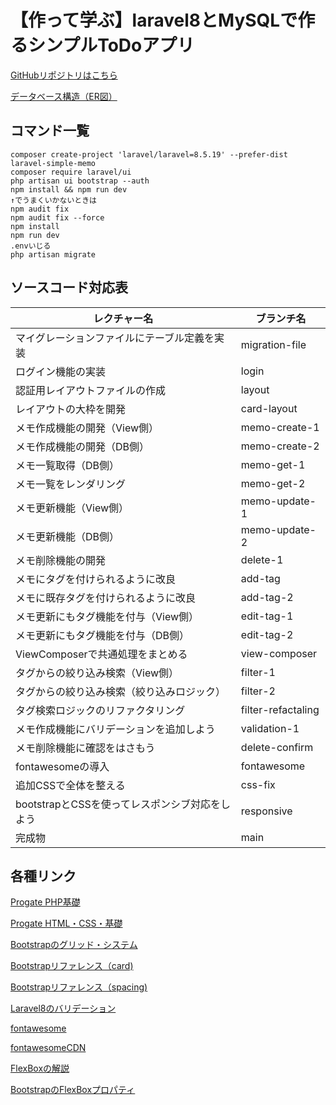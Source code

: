 # 【作って学ぶ】laravel8とMySQLで作るシンプルToDoアプリ


[GitHubリポジトリはこちら](https://github.com/uchidayuma/udemy-laravel8-mysql-simple-memo)

[データベース構造（ER図）](https://dbdiagram.io/d/60bdb1efb29a09603d183ab7)

## コマンド一覧
```
composer create-project 'laravel/laravel=8.5.19' --prefer-dist laravel-simple-memo
composer require laravel/ui
php artisan ui bootstrap --auth
npm install && npm run dev
↑でうまくいかないときは
npm audit fix
npm audit fix --force
npm install
npm run dev
.envいじる
php artisan migrate
```


## ソースコード対応表

| レクチャー名                                 | ブランチ名     | 
| -------------------------------------------- | -------------- | 
| マイグレーションファイルにテーブル定義を実装 | migration-file | 
| ログイン機能の実装                       |  login  | 
| 認証用レイアウトファイルの作成             | layout| 
| レイアウトの大枠を開発                    | card-layout        | 
| メモ作成機能の開発（View側）              |  memo-create-1   | 
| メモ作成機能の開発（DB側）                |    memo-create-2 | 
| メモ一覧取得（DB側）                     |      memo-get-1  | 
| メモ一覧をレンダリング                    |       memo-get-2  | 
| メモ更新機能（View側）                   |      memo-update-1  | 
| メモ更新機能（DB側）                     |      memo-update-2  | 
| メモ削除機能の開発                       |     delete-1        |  
| メモにタグを付けられるように改良            |      add-tag       | 
| メモに既存タグを付けられるように改良        |      add-tag-2     | 
| メモ更新にもタグ機能を付与（View側）        |  edit-tag-1  |
| メモ更新にもタグ機能を付与（DB側）         |  edit-tag-2  |
| ViewComposerで共通処理をまとめる         |  view-composer  |
| タグからの絞り込み検索（View側）          |  filter-1  |
| タグからの絞り込み検索（絞り込みロジック）  | filter-2 |
| タグ検索ロジックのリファクタリング         | filter-refactaling |
| メモ作成機能にバリデーションを追加しよう    | validation-1 |
| メモ削除機能に確認をはさもう              | delete-confirm |
| fontawesomeの導入                     | fontawesome |
| 追加CSSで全体を整える                   | css-fix |
| bootstrapとCSSを使ってレスポンシブ対応をしよう |  responsive  |
| 完成物                               | main |


## 各種リンク

[Progate PHP基礎](https://prog-8.com/courses/php)

[Progate HTML・CSS・基礎](https://prog-8.com/courses/html)

[Bootstrapのグリッド・システム](https://getbootstrap.jp/docs/4.2/layout/grid/)

[Bootstrapリファレンス（card)](https://getbootstrap.jp/docs/4.2/components/card/)

[Bootstrapリファレンス（spacing)](https://getbootstrap.jp/docs/4.2/utilities/spacing/)

[Laravel8のバリデーション](https://readouble.com/laravel/8.x/ja/validation.html)

[fontawesome](https://fontawesome.com/v5.15/icons?d=gallery)

[fontawesomeCDN](https://fontawesome.com/v5.15/how-to-use/customizing-wordpress/snippets/setup-cdn-webfont)

[FlexBoxの解説](https://www.webcreatorbox.com/tech/css-flexbox-cheat-sheet#flexbox5)

[BootstrapのFlexBoxプロパティ](https://getbootstrap.jp/docs/5.0/utilities/flex/#justify-content)

